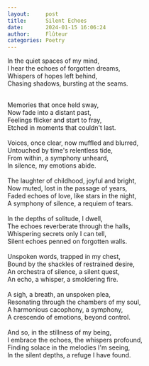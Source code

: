 ```yaml
---
layout:     post
title:      Silent Echoes
date:       2024-01-15 16:06:24 
author:     Flûteur
categories: Poetry
---
```

In the quiet spaces of my mind,
<br>
I hear the echoes of forgotten dreams,
<br>
Whispers of hopes left behind,
<br>
Chasing shadows, bursting at the seams.
<br>

<br>
Memories that once held sway,
<br>
Now fade into a distant past,
<br>
Feelings flicker and start to fray,
<br>
Etched in moments that couldn't last.
<br>

<br>
Voices, once clear, now muffled and blurred,
<br>
Untouched by time's relentless tide,
<br>
From within, a symphony unheard,
<br>
In silence, my emotions abide.
<br>

<br>
The laughter of childhood, joyful and bright,
<br>
Now muted, lost in the passage of years,
<br>
Faded echoes of love, like stars in the night,
<br>
A symphony of silence, a requiem of tears.
<br>

<br>
In the depths of solitude, I dwell,
<br>
The echoes reverberate through the halls,
<br>
Whispering secrets only I can tell,
<br>
Silent echoes penned on forgotten walls.
<br>

<br>
Unspoken words, trapped in my chest,
<br>
Bound by the shackles of restrained desire,
<br>
An orchestra of silence, a silent quest,
<br>
An echo, a whisper, a smoldering fire.
<br>

<br>
A sigh, a breath, an unspoken plea,
<br>
Resonating through the chambers of my soul,
<br>
A harmonious cacophony, a symphony,
<br>
A crescendo of emotions, beyond control.
<br>

<br>
And so, in the stillness of my being,
<br>
I embrace the echoes, the whispers profound,
<br>
Finding solace in the melodies I'm seeing,
<br>
In the silent depths, a refuge I have found.